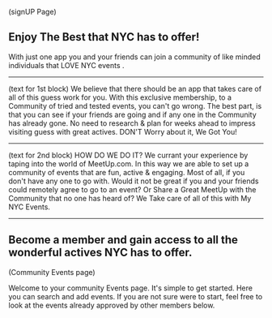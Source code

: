 (signUP Page)
## Enjoy The Best that NYC has to offer!

  With just one app you and your friends can join a community of like minded individuals that LOVE NYC events .

---

(text for 1st block)
  We believe that there should be an app that takes care of all of this guess work for you. With this exclusive membership, to a Community of tried and tested events, you can't go wrong. The best part, is that you can see if your friends are going and if any one in the Community has already gone. No need to research & plan for weeks ahead to impress visiting guess with great actives. DON'T Worry about it, We Got You!

  ---

  (text for 2nd block)
    HOW DO WE DO IT? We currant your experience by taping into the world of MeetUp.com. In this way we are able to set up a community of events that are fun, active & engaging. Most of all, if you don't have any one to go with. Would it not be great if you and your friends could remotely agree to go to an event? Or Share a Great MeetUp with the Community that no one has heard of? We Take care of all of this with My NYC Events.  

---
Become a member and gain access to all the wonderful actives NYC has to offer.
---

(Community Events page)

Welcome to your community Events page. It's simple to get started. Here you can search and add events.  If you are not sure were to start, feel free to look at the events already approved by other members below. 
